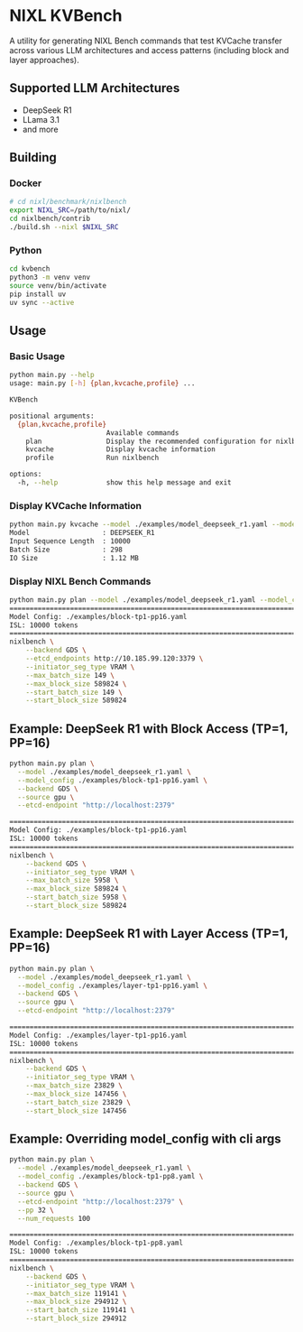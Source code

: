 # NIXL KVBench
A utility for generating NIXL Bench commands that test KVCache transfer across various LLM architectures and access patterns (including block and layer approaches).

## Supported LLM Architectures
- DeepSeek R1
- LLama 3.1 
- and more

## Building

### Docker
```bash
# cd nixl/benchmark/nixlbench
export NIXL_SRC=/path/to/nixl/
cd nixlbench/contrib
./build.sh --nixl $NIXL_SRC
```

### Python
```bash
cd kvbench
python3 -m venv venv
source venv/bin/activate
pip install uv
uv sync --active
```
## Usage 

### Basic Usage
```bash
python main.py --help
usage: main.py [-h] {plan,kvcache,profile} ...

KVBench

positional arguments:
  {plan,kvcache,profile}
                        Available commands
    plan                Display the recommended configuration for nixlbench
    kvcache             Display kvcache information
    profile             Run nixlbench

options:
  -h, --help            show this help message and exit
```

### Display KVCache Information
```bash
python main.py kvcache --model ./examples/model_deepseek_r1.yaml --model_config "./examples/block-tp1-pp8.yaml" 
Model                  : DEEPSEEK_R1
Input Sequence Length  : 10000
Batch Size             : 298
IO Size                : 1.12 MB
```

### Display NIXL Bench Commands
```bash
python main.py plan --model ./examples/model_deepseek_r1.yaml --model_configs "./examples/block-tp1-pp16.yaml" --backend GDS --source gpu --etcd-endpoint "http://10.185.99.120:3379"
================================================================================
Model Config: ./examples/block-tp1-pp16.yaml
ISL: 10000 tokens
================================================================================
nixlbench \
    --backend GDS \
    --etcd_endpoints http://10.185.99.120:3379 \
    --initiator_seg_type VRAM \
    --max_batch_size 149 \
    --max_block_size 589824 \
    --start_batch_size 149 \
    --start_block_size 589824
```

## Example: DeepSeek R1 with Block Access (TP=1, PP=16)
```bash
python main.py plan \
  --model ./examples/model_deepseek_r1.yaml \
  --model_config ./examples/block-tp1-pp16.yaml \
  --backend GDS \
  --source gpu \
  --etcd-endpoint "http://localhost:2379"

================================================================================
Model Config: ./examples/block-tp1-pp16.yaml
ISL: 10000 tokens
================================================================================
nixlbench \
    --backend GDS \
    --initiator_seg_type VRAM \
    --max_batch_size 5958 \
    --max_block_size 589824 \
    --start_batch_size 5958 \
    --start_block_size 589824
```

## Example: DeepSeek R1 with Layer Access (TP=1, PP=16)
```bash
python main.py plan \
  --model ./examples/model_deepseek_r1.yaml \
  --model_config ./examples/layer-tp1-pp16.yaml \
  --backend GDS \
  --source gpu \
  --etcd-endpoint "http://localhost:2379"

================================================================================
Model Config: ./examples/layer-tp1-pp16.yaml
ISL: 10000 tokens
================================================================================
nixlbench \
    --backend GDS \
    --initiator_seg_type VRAM \
    --max_batch_size 23829 \
    --max_block_size 147456 \
    --start_batch_size 23829 \
    --start_block_size 147456
```
## Example: Overriding model_config with cli args
```bash
python main.py plan \
  --model ./examples/model_deepseek_r1.yaml \
  --model_config ./examples/block-tp1-pp8.yaml \
  --backend GDS \
  --source gpu \
  --etcd-endpoint "http://localhost:2379" \
  --pp 32 \
  --num_requests 100

================================================================================
Model Config: ./examples/block-tp1-pp8.yaml
ISL: 10000 tokens
================================================================================
nixlbench \
    --backend GDS \
    --initiator_seg_type VRAM \
    --max_batch_size 119141 \
    --max_block_size 294912 \
    --start_batch_size 119141 \
    --start_block_size 294912
```
